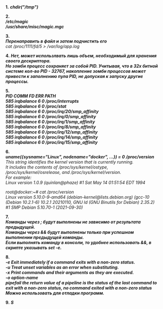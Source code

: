 **1.** ***chdir("/tmp")***

**2.**\
***/etc/magic***\
***/usr/share/misc/magic.mgc***

**3.**\
***Перенаправить в файл и затем подчистить его***\
_cat /proc/1111/fd/5 > /var/log/app.log_

**4.** ***Нет, может использлвать лишь объем, необходимый для хранения своего дескриптора.\
Но зомби процесс сохраняет за собой PID. Учитывая, что в 32х битной системе кол-во PID - 32767, накопление зомби процессов может
привести к заполнению пула PID, не допуская к запуску другие процессы.***

**5.**\
***PID    COMM               FD ERR PATH\
585    irqbalance          6   0 /proc/interrupts\
585    irqbalance          6   0 /proc/stat\
585    irqbalance          6   0 /proc/irq/20/smp_affinity\
585    irqbalance          6   0 /proc/irq/0/smp_affinity\
585    irqbalance          6   0 /proc/irq/1/smp_affinity\
585    irqbalance          6   0 /proc/irq/8/smp_affinity\
585    irqbalance          6   0 /proc/irq/12/smp_affinity\
585    irqbalance          6   0 /proc/irq/14/smp_affinity\
585    irqbalance          6   0 /proc/irq/15/smp_affinity***


**6.**\
***uname({sysname="Linux", nodename="docker", ...}) = 0***
***/proc/version***\
_This string identifies the kernel version that is currently running.\
It includes the contents of /proc/sys/kernel/ostype, /proc/sys/kernel/osrelease, and /proc/sys/kernel/version.\
For example:\
Linux version 1.0.9 (quinlan@phaze) #1 Sat May 14 01:51:54 EDT 1994_

_root@docker:~# cat /proc/version\
Linux version 5.10.0-9-amd64 (debian-kernel\@lists.debian.org) (gcc-10 (Debian 10.2.1-6) 10.2.1 20210110, GNU ld (GNU Binutils for Debian) 2.35.2) \#1 SMP Debian 5.10.70-1 (2021-09-30)_


**7.**\
***Команды через ; будут выполнены не зависимо от результата предыдущей.\
Команды через && будут выполнены только при успешном выполнении предыдущей команды.\
Если выполнять команду в консоли, то удобнее использовать &&, в скрипте указывать set -e.***

**8.**\
***-e  Exit immediately if a command exits with a non-zero status.\
-u  Treat unset variables as an error when substituting.\
-x  Print commands and their arguments as they are executed.\
-o option-name\
pipefail the return value of a pipeline is the status of the last command to exit with a non-zero status, no command exited with a non-zero status\
Можно использовать для отладки программ.***

**9.** ***S***
